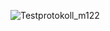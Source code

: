 ![Testprotokoll_m122](https://github.com/metboi/m122-script/assets/70205436/88075973-b10f-4ea4-a437-6f8f0d627a91)
